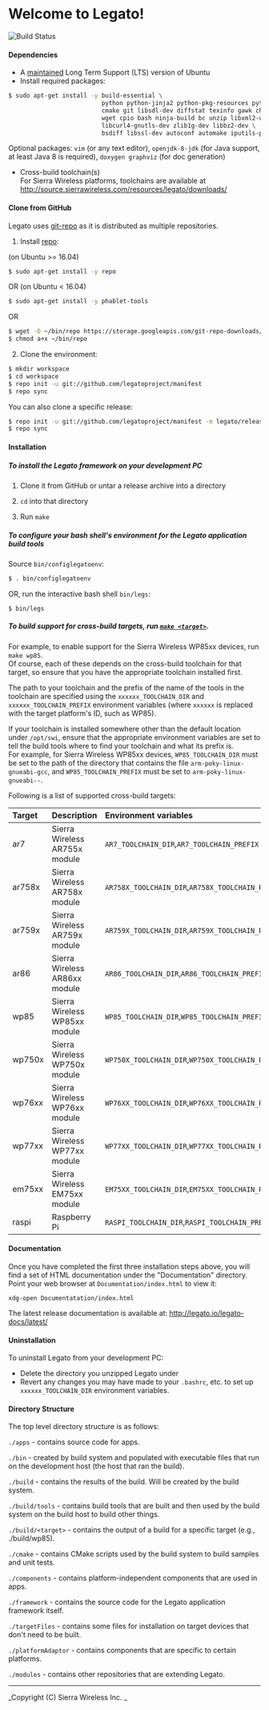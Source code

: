 Welcome to Legato!
==================

![Build Status](https://travis-ci.org/legatoproject/legato-af.svg)

#### Dependencies

  - A [maintained](https://wiki.ubuntu.com/Releases) Long Term Support (LTS) version of Ubuntu
  - Install required packages:

```bash
$ sudo apt-get install -y build-essential \
                          python python-jinja2 python-pkg-resources python-git \
                          cmake git libsdl-dev diffstat texinfo gawk chrpath \
                          wget cpio bash ninja-build bc unzip libxml2-utils gcovr \
                          libcurl4-gnutls-dev zlib1g-dev libbz2-dev \
                          bsdiff libssl-dev autoconf automake iputils-ping
```

Optional packages: ```vim``` (or any text editor),
                   ```openjdk-8-jdk``` (for Java support, at least Java 8 is required),
                   ```doxygen graphviz``` (for doc generation)

  - Cross-build toolchain(s)<br/>
    For Sierra Wireless platforms, toolchains are available at http://source.sierrawireless.com/resources/legato/downloads/

#### Clone from GitHub

Legato uses [git-repo](https://code.google.com/p/git-repo/) as it is distributed as multiple repositories.

1. Install [repo](https://code.google.com/p/git-repo/):

  (on Ubuntu >= 16.04)
  ```bash
  $ sudo apt-get install -y repo
  ```
  OR
  (on Ubuntu < 16.04)
  ```bash
  $ sudo apt-get install -y phablet-tools
  ```
  OR
  ```bash
  $ wget -O ~/bin/repo https://storage.googleapis.com/git-repo-downloads/repo
  $ chmod a+x ~/bin/repo
  ```

2. Clone the environment:
  ```bash
  $ mkdir workspace
  $ cd workspace
  $ repo init -u git://github.com/legatoproject/manifest
  $ repo sync
  ```

  You can also clone a specific release:
  ```bash
  $ repo init -u git://github.com/legatoproject/manifest -m legato/releases/16.07.0.xml
  $ repo sync
  ```

#### Installation

##### To install the Legato framework on your development PC

  1. Clone it from GitHub or untar a release archive into a directory

  2. ```cd``` into that directory

  3. Run ```make```

##### To configure your bash shell's environment for the Legato application build tools

Source ```bin/configlegatoenv```:
```bash
$ . bin/configlegatoenv
```
OR, run the interactive bash shell ```bin/legs```:
```
$ bin/legs
```

##### To build support for cross-build targets, run [```make <target>```](http://legato.io/legato-docs/latest/basicBuildLegato_make.html).

For example, to enable support for the Sierra Wireless WP85xx devices, run ```make wp85```.<br/>
Of course, each of these depends on the cross-build toolchain for that target,
so ensure that you have the appropriate toolchain installed first.

The path to your toolchain and the prefix of the name of the tools in the toolchain
are specified using the ```xxxxxx_TOOLCHAIN_DIR``` and ```xxxxxx_TOOLCHAIN_PREFIX``` environment variables
(where ```xxxxxx``` is replaced with the target platform's ID, such as WP85).

If your toolchain is installed somewhere other than the default location under ```/opt/swi```,
ensure that the appropriate environment variables are set to tell the build tools where to find
your toolchain and what its prefix is.<br/>
For example, for Sierra Wireless WP85xx devices, ```WP85_TOOLCHAIN_DIR``` must be set to the
path of the directory that contains the file ```arm-poky-linux-gnueabi-gcc```, and
```WP85_TOOLCHAIN_PREFIX``` must be set to ```arm-poky-linux-gnueabi--```.

Following is a list of supported cross-build targets:

Target  |  Description                    | Environment variables
:-------|---------------------------------|:-------------------------------------------------------
 ar7    | Sierra Wireless AR755x module   | ```AR7_TOOLCHAIN_DIR```,```AR7_TOOLCHAIN_PREFIX```
 ar758x | Sierra Wireless AR758x module   | ```AR758X_TOOLCHAIN_DIR```,```AR758X_TOOLCHAIN_PREFIX```
 ar759x | Sierra Wireless AR759x module   | ```AR759X_TOOLCHAIN_DIR```,```AR759X_TOOLCHAIN_PREFIX```
 ar86   | Sierra Wireless AR86xx module   | ```AR86_TOOLCHAIN_DIR```,```AR86_TOOLCHAIN_PREFIX```
 wp85   | Sierra Wireless WP85xx module   | ```WP85_TOOLCHAIN_DIR```,```WP85_TOOLCHAIN_PREFIX```
 wp750x | Sierra Wireless WP750x module   | ```WP750X_TOOLCHAIN_DIR```,```WP750X_TOOLCHAIN_PREFIX```
 wp76xx | Sierra Wireless WP76xx module   | ```WP76XX_TOOLCHAIN_DIR```,```WP76XX_TOOLCHAIN_PREFIX```
 wp77xx | Sierra Wireless WP77xx module   | ```WP77XX_TOOLCHAIN_DIR```,```WP77XX_TOOLCHAIN_PREFIX```
 em75xx | Sierra Wireless EM75xx module   | ```EM75XX_TOOLCHAIN_DIR```,```EM75XX_TOOLCHAIN_PREFIX```
 raspi  | Raspberry Pi                    | ```RASPI_TOOLCHAIN_DIR```,```RASPI_TOOLCHAIN_PREFIX```

#### Documentation

Once you have completed the first three installation steps above, you will find a set of
HTML documentation under the "Documentation" directory.<br/>
Point your web browser at ```Documentation/index.html``` to view it:
```
xdg-open Documentatation/index.html
```

The latest release documentation is available at: http://legato.io/legato-docs/latest/

#### Uninstallation

To uninstall Legato from your development PC:

  - Delete the directory you unzipped Legato under
  - Revert any changes you may have made to your ```.bashrc```, etc. to set up ```xxxxxx_TOOLCHAIN_DIR```
    environment variables.

#### Directory Structure

 The top level directory structure is as follows:

   ```./apps``` - contains source code for apps.

   ```./bin``` - created by build system and populated with executable files that run on the development
           host (the host that ran the build).

   ```./build``` - contains the results of the build.  Will be created by the build system.

   ```./build/tools``` - contains build tools that are built and then used by the build system on
                    the build host to build other things.

   ```./build/<target>``` - contains the output of a build for a specific target (e.g., ./build/wp85).

   ```./cmake``` - contains CMake scripts used by the build system to build samples and unit tests.

   ```./components``` - contains platform-independent components that are used in apps.

   ```./framework``` - contains the source code for the Legato application framework itself.

   ```./targetFiles``` - contains some files for installation on target devices that don't need
                    to be built.

   ```./platformAdaptor``` - contains components that are specific to certain platforms.

   ```./modules``` - contains other repositories that are extending Legato.

* * *
_Copyright (C) Sierra Wireless Inc. _
